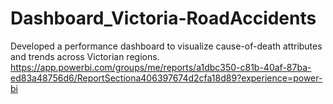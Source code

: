 # Dashboard_Victoria-RoadAccidents

Developed a performance dashboard to visualize cause-of-death attributes and trends across Victorian regions. 
https://app.powerbi.com/groups/me/reports/a1dbc350-c81b-40af-87ba-ed83a48756d6/ReportSectiona406397674d2cfa18d89?experience=power-bi
